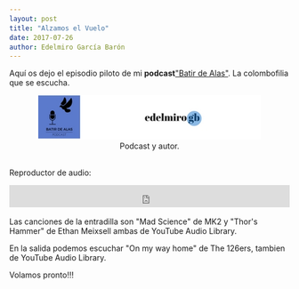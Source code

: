 ```yaml
---
layout: post
title: "Alzamos el Vuelo"
date: 2017-07-26
author: Edelmiro García Barón
---
```

<p>Aquí os dejo el episodio piloto de mi <b>podcast</b><a href="https://batirdealas.github.io">"Batir de Alas"</a>. La colombofilia que se escucha.</p>

<Center><img src="/images/Header.jpg" alt="Logo Podcast Batir De Alas" style="max-width:100%;width:auto;height:auto;"></Center>
<Center>Podcast y autor.</Center> 
<BR>

<p>Reproductor de audio:</p>
<iframe src="https://archive.org/embed/BdA00000EpisodioPiloto" width="100%" height="40" frameborder="0" webkitallowfullscreen="true" mozallowfullscreen="true" allowfullscreen></iframe>

<p>Las canciones de la entradilla son "Mad Science" de MK2 y "Thor's Hammer" de Ethan Meixsell ambas de YouTube Audio Library.</p>

<p>En la salida podemos escuchar "On my way home" de The 126ers, tambien de YouTube Audio Library.</p>

<p>Volamos pronto!!!</p>
